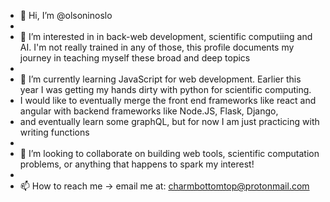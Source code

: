 - 👋 Hi, I’m @olsoninoslo
- 
- 👀 I’m interested in in back-web development, scientific computiing and AI. I'm not really trained in any of those, this profile documents my journey in teaching myself these broad and deep topics
- 
- 🌱 I’m currently learning JavaScript for web development. Earlier this year I was getting my hands dirty with python for scientific computing.
- I would like to eventually merge the front end frameworks like react and angular with backend frameworks like Node.JS, Flask, Django,
- and eventually learn some graphQL, but for now I am just practicing with writing functions
- 
- 💞️ I’m looking to collaborate on building web tools, scientific computation problems, or anything that happens to spark my interest!
- 
- 📫 How to reach me -> email me at: charmbottomtop@protonmail.com

<!---
olsoninoslo/olsoninoslo is a ✨ special ✨ repository because its `README.md` (this file) appears on your GitHub profile.
You can click the Preview link to take a look at your changes.
--->
